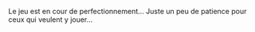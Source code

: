Le jeu est en cour de perfectionnement... Juste un peu de patience pour ceux qui veulent y jouer...
